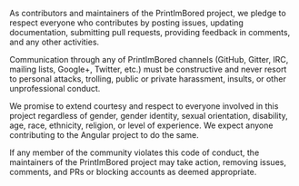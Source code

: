 As contributors and maintainers of the PrintImBored project, we pledge to respect everyone who contributes by posting issues, updating documentation, submitting pull requests, providing feedback in comments, and any other activities.

Communication through any of PrintImBored channels (GitHub, Gitter, IRC, mailing lists, Google+, Twitter, etc.) must be constructive and never resort to personal attacks, trolling, public or private harassment, insults, or other unprofessional conduct.

We promise to extend courtesy and respect to everyone involved in this project regardless of gender, gender identity, sexual orientation, disability, age, race, ethnicity, religion, or level of experience. We expect anyone contributing to the Angular project to do the same.

If any member of the community violates this code of conduct, the maintainers of the PrintImBored project may take action, removing issues, comments, and PRs or blocking accounts as deemed appropriate.

